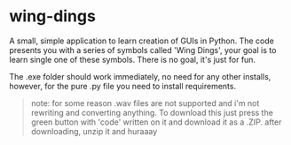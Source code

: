 # wing-dings
A small, simple application to learn creation of GUIs in Python. The code presents you with a series of symbols called 'Wing Dings', your goal is to learn single one of these symbols. There is no goal, it's just for fun.

The .exe folder should work immediately, no need for any other installs, however, for the pure .py file you need to install requirements.

> note: for some reason .wav files are not supported and i'm not rewriting and converting anything. To download this just press the green button with 'code' written on it and download it as a .ZIP. after downloading, unzip it and huraaay
